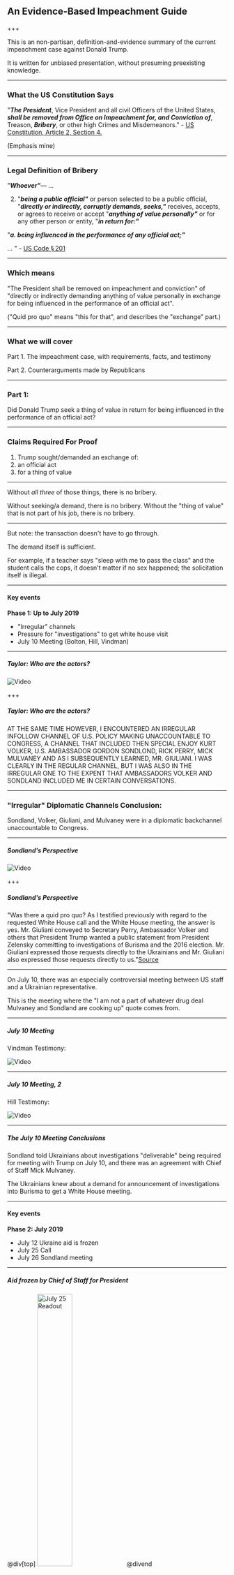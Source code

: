 ## An Evidence-Based Impeachment Guide

+++

This is an non-partisan, definition-and-evidence summary of the current impeachment case against Donald Trump.

It is written for unbiased presentation, without presuming preexisting knowledge.

---

### What the US Constitution Says


"***The President***, Vice President and all civil Officers of the United States, ***shall be removed from Office on Impeachment for, and Conviction of***, Treason, ***Bribery***, or other high Crimes and Misdemeanors." - [US Constitution, Article 2, Section 4.](https://www.archives.gov/founding-docs/constitution-transcript#toc-section-4--2)

(Emphasis mine)

---

### Legal Definition of Bribery


"***Whoever"***—
...

2. "***being a public official"*** or person selected to be a public official, "***directly or indirectly, corruptly demands, seeks,"*** receives, accepts, or agrees to receive or accept "***anything of value personally"*** or for any other person or entity, "***in return for:"***

"***a. being influenced in the performance of any official act;"***

...
" - [US Code § 201](https://www.law.cornell.edu/uscode/text/18/201)

---

### Which means

"The President shall be removed on impeachment and conviction" of "directly or indirectly demanding anything of value personally in exchange for being influenced in the performance of an official act".

("Quid pro quo" means "this for that", and describes the "exchange" part.)

---

### What we will cover

Part 1. The impeachment case, with requirements, facts, and testimony

Part 2. Counterarguments made by Republicans

---

### Part 1:

Did Donald Trump seek a thing of value in return for being influenced in the performance of an official act?

---

### Claims Required For Proof

1. Trump sought/demanded an exchange of:
2. an official act
3. for a thing of value

---

Without _all three_ of those things, there is no bribery.

Without seeking/a demand, there is no bribery.
Without the "thing of value" that is not part of his job, there is no bribery.

---

But note: the transaction doesn't have to go through.

The demand itself is sufficient.

For example, if a teacher says "sleep with me to pass the class" and the student calls the cops, it doesn't matter if no sex happened; the solicitation itself is illegal.

---

#### Key events

**Phase 1: Up to July 2019**

 * "Irregular" channels
 * Pressure for "investigations" to get white house visit
 * July 10 Meeting (Bolton, Hill, Vindman)

---


##### Taylor: Who are the actors?


![Video](https://www.youtube.com/embed/cdXAhuHhqUY?start=5503&end=5539)

+++

##### Taylor: Who are the actors?

AT THE SAME TIME HOWEVER, I
ENCOUNTERED AN IRREGULAR
INFOLLOW CHANNEL OF U.S. POLICY
MAKING UNACCOUNTABLE TO
CONGRESS, A CHANNEL THAT
INCLUDED THEN SPECIAL ENJOY KURT
VOLKER, U.S. AMBASSADOR GORDON
SONDLOND, RICK PERRY, MICK
MULVANEY AND AS I SUBSEQUENTLY
LEARNED, MR. GIULIANI.
I WAS CLEARLY IN THE REGULAR
CHANNEL, BUT I WAS ALSO IN THE
IRREGULAR ONE TO THE EXPENT THAT
AMBASSADORS VOLKER AND SONDLAND
INCLUDED ME IN CERTAIN
CONVERSATIONS.

---

### "Irregular" Diplomatic Channels Conclusion:

Sondland, Volker, Giuliani, and Mulvaney were in a diplomatic backchannel unaccountable to Congress.

---

##### Sondland's Perspective

![Video](https://www.youtube.com/embed/EkN4P7R5stE?start=5554&end=5612)

+++

##### Sondland's Perspective

"Was there a quid pro quo? As I testified previously with regard to the requested White House call and the White House meeting, the answer is yes. Mr. Giuliani conveyed to Secretary Perry, Ambassador Volker and others that President Trump wanted a public statement from President Zelensky committing to investigations of Burisma and the 2016 election. Mr. Giuliani expressed those requests directly to the Ukrainians and Mr. Giuliani also expressed those requests directly to us."[Source](https://youtu.be/EkN4P7R5stE?t=5554)

---

On July 10, there was an especially controversial meeting between US staff and a Ukrainian representative.

This is the meeting where the "I am not a part of whatever drug deal Mulvaney and Sondland are cooking up" quote comes from.

---


##### July 10 Meeting

Vindman Testimony:

![Video](https://www.youtube.com/embed/GqRfRrhtAZs?start=5694&end=5758)


---

##### July 10 Meeting, 2

Hill Testimony:

![Video](https://www.youtube.com/embed/MpTIb_HubrY?start=8878&end=9035)

---

##### The July 10 Meeting Conclusions

Sondland told Ukrainians about investigations "deliverable" being required for meeting with Trump on July 10, and there was an agreement with Chief of Staff Mick Mulvaney.

The Ukrainians knew about a demand for announcement of investigations into Burisma to get a White House meeting.

---

#### Key events

**Phase 2: July 2019**

 * July 12 Ukraine aid is frozen
 * July 25 Call
 * July 26 Sondland meeting

---

##### Aid frozen by Chief of Staff for President

@div[top]
<img src="assets/img/freeze/snippet_1.png" alt="July 25 Readout" height="40%" width="40%">
@divend

@div[top]
<img src="assets/img/freeze/snippet_2.png" alt="July 25 Readout" height="40%" width="40%">
@divend

+++

[Source](https://intelligence.house.gov/uploadedfiles/sandy_final_redacted.pdf)

---

##### July 25 Call

On July 25, a call occurred between President Trump and the President of Ukraine, Zelensky.  These are the key passages:

---

##### July 25 Call

<img src="assets/img/july_25_call/first_page.png" alt="July 25 Readout" height="40%" width="40%">

---

##### July 25 Call, Snippet 1

<img src="assets/img/july_25_call/snippet_1.png" alt="July 25 Readout" height="80%" width="80%">

---

##### July 25 Call, Snippet 2

<img src="assets/img/july_25_call/snippet_2.png" alt="July 25 Readout" height="70%" width="70%">

---

##### July 25 Call, Snippet 3

<img src="assets/img/july_25_call/snippet_3.png" alt="July 25 Readout" height="80%" width="80%">

---

##### Did Trump expect a Biden investigation?

Holmes testimony:
![Video](https://www.youtube.com/embed/MpTIb_HubrY?start=5098&end=5135)

+++

I TOOK THE OPPORTUNITY TO ASK
HIM FOR HIS CANDID IMPRESSION OF
THE PRESIDENT'S VIEWS ON
UKRAINE.
IN PARTICULAR, I ASKED
AMBASSADOR SONDLAND IF IT WAS
TRUE THAT THE PRESIDENT DID NOT
GIVE AN EXPLETIVE ABOUT UKRAINE.
AMBASSADOR SONDLAND AGREED THE
PRESIDENT DID NOT GIVE AN
EXPLETIVE ABOUT UKRAINE.
I ASKED WHY NOT.
AMBASSADOR SONDLAND STATED THE
PRESIDENT ONLY CARES ABOUT BIG
STUFF.
I NOTED THERE WAS BIG STUFF
GOING ON IN UKRAINE, LIKE A WAR
WITH RUSSIA.
AMBASSADOR SONDLAND REPLIED HE
MEANT BIG STUFF THAT BENEFITS
THE PRESIDENT, LIKE THE BIDEN
INVESTIGATION, THAT MR. GIULIANI
WAS PUSHING.
THE CONVERSATION THEN MOVED ON
TO OTHER TOPICS.

---

##### The July 25/26 conclusions

In response to President Zelensky talking about Javelin missles, President Trump said "I would like you to do us a favor though", and brought up 3 key topics:

1. Crowdstrike, "the server"
2. "If you could speak with him [Rudy,] that would be great"
3. "look into" Vice President Biden stopping a prosecution related to his son

---

Aside from the White House meeting, what about the withheld aid?

Was that withheld to seek a thing of value?

---

##### Was the aid withheld to induce investigation announcement?

Sondland says yes:

![Video](https://www.youtube.com/embed/EkN4P7R5stE?start=4409&end=4442)

+++

##### Was the aid withheld to induce investigation announcement?

I TRIED DILIGENTLY TO ASK WHY
THE AID WAS SUSPENDED BUT I
NEVER RECEIVED A CLEAR ANSWER.
STILL HAVEN'T TO THIS DAY.
IN THE ABSENCE OF ANY CREDIBLE
EXPLANATION FOR THE SUSPENSION
OF AID, I LATER CAME TO BELIEVE
THAT THE RESUMPTION OF SECURITY
AID WOULD NOT OCCUR UNTIL THERE
WAS A PUBLIC STATEMENT FROM
UKRAINE COMMITTING TO THE
INVESTIGATIONS OF THE 2016
ELECTIONS AND BURISMA AS
MR. GIULIANI HAD DEMANDED.

---

##### Was the aid withheld to induce investigation announcement?

Mulvaney says yes:

![Video](https://www.youtube.com/embed/LKRjDdIGWU4?start=144&end=162)

Press Conference, Oct 17

+++

##### Was the aid withheld to induce investigation announcement?


report demand for an investigation into
the Democrats was part of the reason
that he it was on to withhold funding to
Ukraine we look back to what happened in
2016

certainly was was part of the thing that
he was worried about in corruption with
that nation and that is absolutely a
broken yeah which which ultimately then
flowed by the way there was a report

---

##### Did the Ukrainians know about the withheld aid?

Cooper's Testimony:

![Video](https://www.youtube.com/embed/6cblWMEm_e4?start=2400&end=2412)

---

##### Did the Ukrainians know about the this-for-that exchange?

Morrison's Testimony:

![Video](https://www.youtube.com/embed/HAI39mb3QaI?start=5516&end=5535)
(September meeting with Yermak)

+++

##### Morrison on Sondland: Was the aid withheld to induce investigation announcement?


"WHAT DID AMBASSADOR SONDLAND
TELL YOU THAT HE TOLD MR.
YERMAK?"

"THAT THE UKRAINIANS WOULD
HAVE TO HAVE THE PROSECUTOR
GENERAL MAKE A STATEMENT WITH
RESPECT TO THE INVESTIGATIONS AS
A CONDITION OF HAVING THE AID
LIFTED."

---

#### Key events

**Phase 3: Investigations starting**

 * August 12: Whistleblower files complaint
 * August 28: [Politico](https://www.politico.com/story/2019/08/28/trump-ukraine-military-aid-russia-1689531) breaks news on aid withholding
 * Sept 9: Congress told of whistleblower complaint, announces inquiry
 * Sept 10: Bolton Resigns
 * Sept 11: Aid released

---

#### Three claims revisited

1. Trump sought/demanded an exchange of
2. an official act (white house meeting OR Ukraine military aid)
3. for a thing of value (investigations)

But the thing must be _personally_ valuable, not just valuable overall, thus:

4. the investigations must also not be principally for the President's benefit.

---

#### Summary so far

For White House meetings, Sondland flatly said "Was there a quid pro quo?  The answer is yes." and indicated Rudy Giuliani as the primary messenger.

In September, Sondland told President Zelensky's aide (Yermak) "announce the investigations to get the aid."

Those facts substantiate 1, 2, and 3; Trump sought/demanded indirectly (through other people) something he wanted in exchange for official acts.

But were the investigations primarily valuable to Trump?  Giuliani thought so

---

#### May 9 2019 NYT story

<img src="assets/img/giuliani/snippet_1.png" alt="" height="80%" width="80%">

+++

[Source](https://www.nytimes.com/2019/05/09/us/politics/giuliani-ukraine-trump.html)

---

#### May 9 2019 NYT story

<img src="assets/img/giuliani/snippet_2.png" alt="" height="80%" width="80%">

+++

[Source](https://www.nytimes.com/2019/05/09/us/politics/giuliani-ukraine-trump.html)

---

#### May 9 2019 NYT story

<img src="assets/img/giuliani/snippet_3.png" alt="" height="80%" width="80%">

+++

[Source](https://www.nytimes.com/2019/05/09/us/politics/giuliani-ukraine-trump.html)

---
